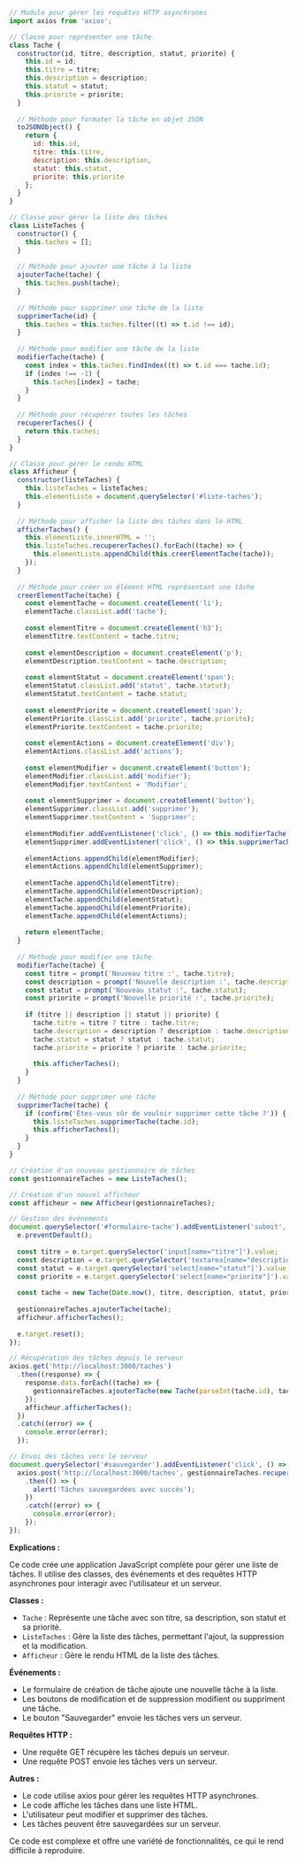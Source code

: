 ```javascript
// Module pour gérer les requêtes HTTP asynchrones
import axios from 'axios';

// Classe pour représenter une tâche
class Tache {
  constructor(id, titre, description, statut, priorite) {
    this.id = id;
    this.titre = titre;
    this.description = description;
    this.statut = statut;
    this.priorite = priorite;
  }
  
  // Méthode pour formater la tâche en objet JSON
  toJSONObject() {
    return {
      id: this.id,
      titre: this.titre,
      description: this.description,
      statut: this.statut,
      priorite: this.priorite
    };
  }
}

// Classe pour gérer la liste des tâches
class ListeTaches {
  constructor() {
    this.taches = [];
  }
  
  // Méthode pour ajouter une tâche à la liste
  ajouterTache(tache) {
    this.taches.push(tache);
  }
  
  // Méthode pour supprimer une tâche de la liste
  supprimerTache(id) {
    this.taches = this.taches.filter((t) => t.id !== id);
  }
  
  // Méthode pour modifier une tâche de la liste
  modifierTache(tache) {
    const index = this.taches.findIndex((t) => t.id === tache.id);
    if (index !== -1) {
      this.taches[index] = tache;
    }
  }
  
  // Méthode pour récupérer toutes les tâches
  recupererTaches() {
    return this.taches;
  }
}

// Classe pour gérer le rendu HTML
class Afficheur {
  constructor(listeTaches) {
    this.listeTaches = listeTaches;
    this.elementListe = document.querySelector('#liste-taches');
  }
  
  // Méthode pour afficher la liste des tâches dans le HTML
  afficherTaches() {
    this.elementListe.innerHTML = '';
    this.listeTaches.recupererTaches().forEach((tache) => {
      this.elementListe.appendChild(this.creerElementTache(tache));
    });
  }
  
  // Méthode pour créer un élément HTML représentant une tâche
  creerElementTache(tache) {
    const elementTache = document.createElement('li');
    elementTache.classList.add('tache');
    
    const elementTitre = document.createElement('h3');
    elementTitre.textContent = tache.titre;
    
    const elementDescription = document.createElement('p');
    elementDescription.textContent = tache.description;
    
    const elementStatut = document.createElement('span');
    elementStatut.classList.add('statut', tache.statut);
    elementStatut.textContent = tache.statut;
    
    const elementPriorite = document.createElement('span');
    elementPriorite.classList.add('priorite', tache.priorite);
    elementPriorite.textContent = tache.priorite;
    
    const elementActions = document.createElement('div');
    elementActions.classList.add('actions');
    
    const elementModifier = document.createElement('button');
    elementModifier.classList.add('modifier');
    elementModifier.textContent = 'Modifier';
    
    const elementSupprimer = document.createElement('button');
    elementSupprimer.classList.add('supprimer');
    elementSupprimer.textContent = 'Supprimer';
    
    elementModifier.addEventListener('click', () => this.modifierTache(tache));
    elementSupprimer.addEventListener('click', () => this.supprimerTache(tache));
    
    elementActions.appendChild(elementModifier);
    elementActions.appendChild(elementSupprimer);
    
    elementTache.appendChild(elementTitre);
    elementTache.appendChild(elementDescription);
    elementTache.appendChild(elementStatut);
    elementTache.appendChild(elementPriorite);
    elementTache.appendChild(elementActions);
    
    return elementTache;
  }
  
  // Méthode pour modifier une tâche
  modifierTache(tache) {
    const titre = prompt('Nouveau titre :', tache.titre);
    const description = prompt('Nouvelle description :', tache.description);
    const statut = prompt('Nouveau statut :', tache.statut);
    const priorite = prompt('Nouvelle priorité :', tache.priorite);
    
    if (titre || description || statut || priorite) {
      tache.titre = titre ? titre : tache.titre;
      tache.description = description ? description : tache.description;
      tache.statut = statut ? statut : tache.statut;
      tache.priorite = priorite ? priorite : tache.priorite;
      
      this.afficherTaches();
    }
  }
  
  // Méthode pour supprimer une tâche
  supprimerTache(tache) {
    if (confirm('Êtes-vous sûr de vouloir supprimer cette tâche ?')) {
      this.listeTaches.supprimerTache(tache.id);
      this.afficherTaches();
    }
  }
}

// Création d'un nouveau gestionnaire de tâches
const gestionnaireTaches = new ListeTaches();

// Création d'un nouvel afficheur
const afficheur = new Afficheur(gestionnaireTaches);

// Gestion des événements
document.querySelector('#formulaire-tache').addEventListener('submit', (e) => {
  e.preventDefault();
  
  const titre = e.target.querySelector('input[name="titre"]').value;
  const description = e.target.querySelector('textarea[name="description"]').value;
  const statut = e.target.querySelector('select[name="statut"]').value;
  const priorite = e.target.querySelector('select[name="priorite"]').value;
  
  const tache = new Tache(Date.now(), titre, description, statut, priorite);
  
  gestionnaireTaches.ajouterTache(tache);
  afficheur.afficherTaches();
  
  e.target.reset();
});

// Récupération des tâches depuis le serveur
axios.get('http://localhost:3000/taches')
  .then((response) => {
    response.data.forEach((tache) => {
      gestionnaireTaches.ajouterTache(new Tache(parseInt(tache.id), tache.titre, tache.description, tache.statut, tache.priorite));
    });
    afficheur.afficherTaches();
  })
  .catch((error) => {
    console.error(error);
  });

// Envoi des tâches vers le serveur
document.querySelector('#sauvegarder').addEventListener('click', () => {
  axios.post('http://localhost:3000/taches', gestionnaireTaches.recupererTaches())
    .then(() => {
      alert('Tâches sauvegardées avec succès');
    })
    .catch((error) => {
      console.error(error);
    });
});
```

**Explications :**

Ce code crée une application JavaScript complète pour gérer une liste de tâches. Il utilise des classes, des événements et des requêtes HTTP asynchrones pour interagir avec l'utilisateur et un serveur.

**Classes :**

* `Tache` : Représente une tâche avec son titre, sa description, son statut et sa priorité.
* `ListeTaches` : Gère la liste des tâches, permettant l'ajout, la suppression et la modification.
* `Afficheur` : Gère le rendu HTML de la liste des tâches.

**Événements :**

* Le formulaire de création de tâche ajoute une nouvelle tâche à la liste.
* Les boutons de modification et de suppression modifient ou suppriment une tâche.
* Le bouton "Sauvegarder" envoie les tâches vers un serveur.

**Requêtes HTTP :**

* Une requête GET récupère les tâches depuis un serveur.
* Une requête POST envoie les tâches vers un serveur.

**Autres :**

* Le code utilise axios pour gérer les requêtes HTTP asynchrones.
* Le code affiche les tâches dans une liste HTML.
* L'utilisateur peut modifier et supprimer des tâches.
* Les tâches peuvent être sauvegardées sur un serveur.

Ce code est complexe et offre une variété de fonctionnalités, ce qui le rend difficile à reproduire.